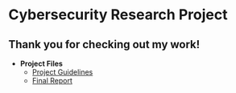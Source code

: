 <h1>Cybersecurity Research Project</h1>

<h2>Thank you for checking out my work!</h2>

- <b>Project Files</b>
  - [Project Guidelines](https://github.com/CSUF-CPSC121L-2023F/lab-01-alejandro-garf/tree/main/prob01)
  - [Final Report](https://github.com/CSUF-CPSC121L-2023F/lab-01-alejandro-garf/tree/main/prob01)
